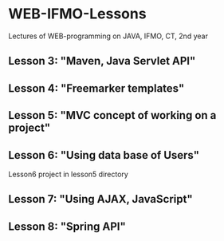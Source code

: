 # WEB-IFMO-Lessons

Lectures of WEB-programming on JAVA, IFMO, CT, 2nd year

## Lesson 3: "Maven, Java Servlet API"

## Lesson 4: "Freemarker templates"

## Lesson 5: "MVC concept of working on a project"

## Lesson 6: "Using data base of Users"
Lesson6 project in lesson5 directory

## Lesson 7: "Using AJAX, JavaScript"

## Lesson 8: "Spring API"
